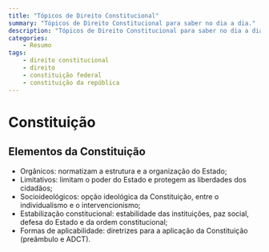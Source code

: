 ```yaml
---
title: "Tópicos de Direito Constitucional"
summary: "Tópicos de Direito Constitucional para saber no dia a dia."
description: "Tópicos de Direito Constitucional para saber no dia a dia."
categories:
    - Resumo
tags:
    - direito constitucional
    - direito
    - constituição federal
    - constituição da república
---
```


# Constituição

## Elementos da Constituição

- Orgânicos: normatizam a estrutura e a organização do Estado;
- Limitativos: limitam o poder do Estado e protegem as liberdades dos cidadãos;
- Socioideológicos: opção ideológica da Constituição, entre o individualismo e o intervencionismo;
- Estabilização constitucional: estabilidade das instituições, paz social, defesa do Estado e da ordem constitucional;
- Formas de aplicabilidade: diretrizes para a aplicação da Constituição (preâmbulo e ADCT).

